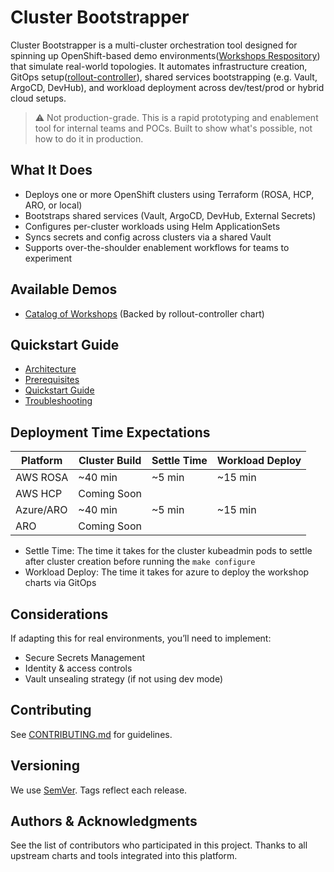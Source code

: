 # Cluster Bootstrapper

Cluster Bootstrapper is a multi-cluster orchestration tool designed for spinning up OpenShift-based demo environments([Workshops Respository](https://github.com/poc-examples/workshops)) that simulate real-world topologies. It automates infrastructure creation, GitOps setup([rollout-controller](https://github.com/poc-examples/charts/tree/main/charts/rollout-controller)), shared services bootstrapping (e.g. Vault, ArgoCD, DevHub), and workload deployment across dev/test/prod or hybrid cloud setups.

>⚠️ Not production-grade. 
> This is a rapid prototyping and enablement tool for internal teams and POCs. Built to show what's possible, not how to do it in production.

## What It Does

- Deploys one or more OpenShift clusters using Terraform (ROSA, HCP, ARO, or local)
- Bootstraps shared services (Vault, ArgoCD, DevHub, External Secrets)
- Configures per-cluster workloads using Helm ApplicationSets
- Syncs secrets and config across clusters via a shared Vault
- Supports over-the-shoulder enablement workflows for teams to experiment

## Available Demos

- [Catalog of Workshops](https://poc-examples.github.io/cluster-bootstrapper/workshops/index.html) (Backed by rollout-controller chart)

## Quickstart Guide
- [Architecture](https://poc-examples.github.io/cluster-bootstrapper/quickstart/architecture.html)
- [Prerequisites](https://poc-examples.github.io/cluster-bootstrapper/quickstart/prerequisites.html)
- [Quickstart Guide](https://poc-examples.github.io/cluster-bootstrapper/quickstart/quickstart.html)
- [Troubleshooting](https://poc-examples.github.io/cluster-bootstrapper/quickstart/troubleshooting.html)

## Deployment Time Expectations
| Platform | Cluster Build | Settle Time | Workload Deploy |
| -------- | ------------- | ----------- |---------------- |
| AWS ROSA | ~40 min       | ~5 min      |~15 min          | 
| AWS HCP  | Coming Soon   |             |                 |
| Azure/ARO| ~40 min       | ~5 min      |~15 min          |
| ARO      | Coming Soon   |             |                 |

- Settle Time: The time it takes for the cluster kubeadmin pods to settle after cluster creation before running the `make configure`
- Workload Deploy: The time it takes for azure to deploy the workshop charts via GitOps

## Considerations

If adapting this for real environments, you’ll need to implement:
- Secure Secrets Management
- Identity & access controls
- Vault unsealing strategy (if not using dev mode)

## Contributing

See [CONTRIBUTING.md](https://github.com/poc-examples/cluster-bootstrapper/blob/main/CONTRIBUTING.md) for guidelines.

## Versioning

We use [SemVer](https://semver.org/ ). Tags reflect each release.

## Authors & Acknowledgments

See the list of contributors who participated in this project.
Thanks to all upstream charts and tools integrated into this platform.
